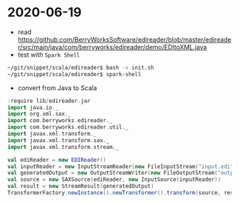 # 2020-06-19

- read <https://github.com/BerryWorksSoftware/edireader/blob/master/edireader/src/main/java/com/berryworks/edireader/demo/EDItoXML.java>
- test with `Spark Shell`
```sh
~/git/snippet/scala/edireader$ bash -x init.sh
~/git/snippet/scala/edireader$ spark-shell 
```
- convert from Java to Scala
```scala
:require lib/edireader.jar
import java.io._
import org.xml.sax._
import com.berryworks.edireader._
import com.berryworks.edireader.util._
import javax.xml.transform._
import javax.xml.transform.sax._
import javax.xml.transform.stream._

val ediReader = new EDIReader()
val inputReader = new InputStreamReader(new FileInputStream("input.edi"))
val generatedOutput = new OutputStreamWriter(new FileOutputStream("output.xml"))
val source = new SAXSource(ediReader, new InputSource(inputReader))
val result = new StreamResult(generatedOutput)
TransformerFactory.newInstance().newTransformer().transform(source, result)
```